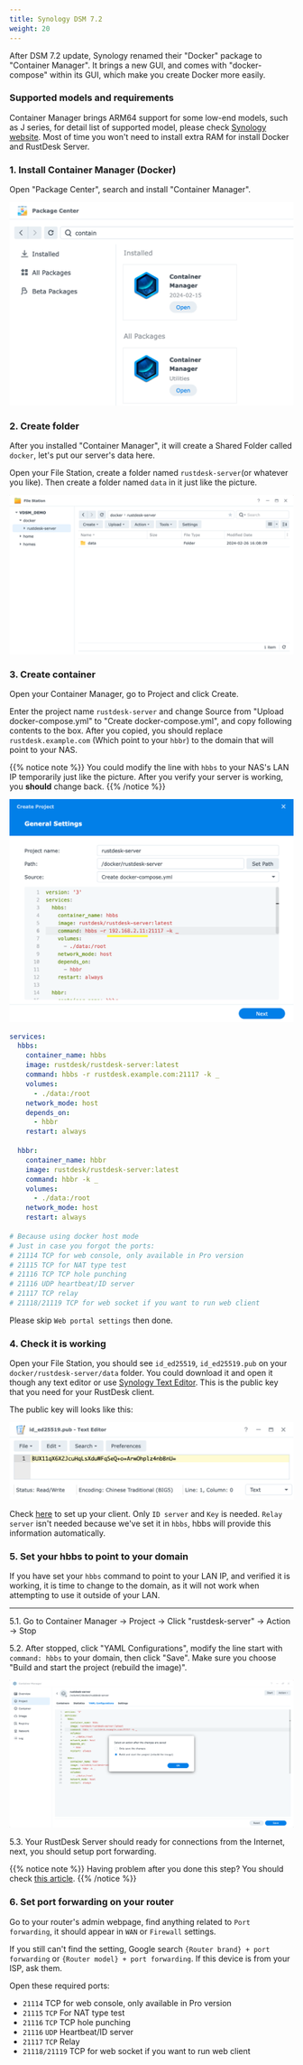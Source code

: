 ```yaml
---
title: Synology DSM 7.2
weight: 20
---
```

<!-- For translators: When translating elements like "buttons", don't just translate, please refer actual naming in their interface. -->
After DSM 7.2 update, Synology renamed their "Docker" package to "Container Manager". It brings a new GUI, and comes with "docker-compose" within its GUI, which make you create Docker more easily.

### Supported models and requirements

Container Manager brings ARM64 support for some low-end models, such as J series, for detail list of supported model, please check [Synology website](https://www.synology.com/en-us/dsm/packages/ContainerManager).
Most of time you won't need to install extra RAM for install Docker and RustDesk Server.

### 1. Install Container Manager (Docker)

Open "Package Center", search and install "Container Manager".

![](images/dsm7_install_container_manager_though_package_center.png)

### 2. Create folder

After you installed "Container Manager", it will create a Shared Folder called `docker`, let's put our server's data here.

Open your File Station, create a folder named `rustdesk-server`(or whatever you like). Then create a folder named `data` in it just like the picture.

![](images/dsm7_create_required_folders.png)

### 3. Create container

Open your Container Manager, go to Project and click Create.

Enter the project name `rustdesk-server` and change Source from "Upload docker-compose.yml" to "Create docker-compose.yml", and copy following contents to the box. After you copied, you should replace `rustdesk.example.com` (Which point to your `hbbr`) to the domain that will point to your NAS.

{{% notice note %}}
You could modify the line with `hbbs` to your NAS's LAN IP temporarily just like the picture. After you verify your server is working, you **should** change back.
{{% /notice %}}

![](images/dsm7_creating_project_init.png)

```yaml
services:
  hbbs:
    container_name: hbbs
    image: rustdesk/rustdesk-server:latest
    command: hbbs -r rustdesk.example.com:21117 -k _
    volumes:
      - ./data:/root
    network_mode: host
    depends_on:
      - hbbr
    restart: always

  hbbr:
    container_name: hbbr
    image: rustdesk/rustdesk-server:latest
    command: hbbr -k _
    volumes:
      - ./data:/root
    network_mode: host
    restart: always

# Because using docker host mode
# Just in case you forgot the ports:
# 21114 TCP for web console, only available in Pro version
# 21115 TCP for NAT type test
# 21116 TCP TCP hole punching
# 21116 UDP heartbeat/ID server
# 21117 TCP relay
# 21118/21119 TCP for web socket if you want to run web client
```

Please skip `Web portal settings` then done.

### 4. Check it is working

Open your File Station, you should see `id_ed25519`, `id_ed25519.pub` on your `docker/rustdesk-server/data` folder. You could download it and open it though any text editor or use [Synology Text Editor](https://www.synology.com/en-us/dsm/packages/TextEditor). This is the public key that you need for your RustDesk client.

The public key will looks like this:

![](images/dsm7_viewing_public_key_though_syno_text_editor.png)

Check [here](/docs/en/client) to set up your client. Only `ID server` and `Key` is needed. `Relay server` isn't needed because we've set it in `hbbs`, hbbs will provide this information automatically.

### 5. Set your hbbs to point to your domain

If you have set your `hbbs` command to point to your LAN IP, and verified it is working, it is time to change to the domain, as it will not work when attempting to use it outside of your LAN.
<hr>

5.1. Go to Container Manager → Project → Click "rustdesk-server" → Action → Stop

5.2. After stopped, click "YAML Configurations", modify the line start with `command: hbbs` to your domain, then click "Save". Make sure you choose "Build and start the project (rebuild the image)".

![](images/dsm7_recreate_project_after_modified_args.png)

5.3. Your RustDesk Server should ready for connections from the Internet, next, you should setup port forwarding.

{{% notice note %}}
Having problem after you done this step? You should check [this article](/docs/en/self-host/nat-loopback-issues/).
{{% /notice %}}

### 6. Set port forwarding on your router

Go to your router's admin webpage, find anything related to `Port forwarding`, it should appear in `WAN` or `Firewall` settings.

If you still can't find the setting, Google search `{Router brand} + port forwarding` or `{Router model} + port forwarding`. If this device is from your ISP, ask them.

Open these required ports:
  * `21114` TCP for web console, only available in Pro version
  * `21115` `TCP` For NAT type test
  * `21116` `TCP` TCP hole punching
  * `21116` `UDP` Heartbeat/ID server
  * `21117` `TCP` Relay
  * `21118/21119` TCP for web socket if you want to run web client

